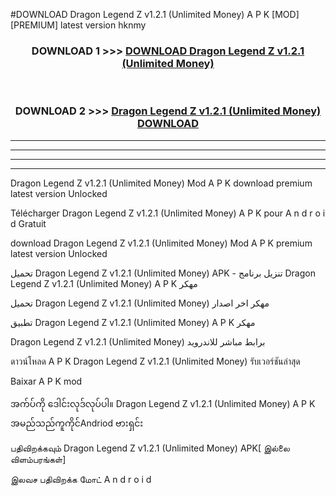 #DOWNLOAD Dragon Legend Z  v1.2.1 (Unlimited Money) A P K [MOD] [PREMIUM] latest version hknmy



<div align="center">

<h3>DOWNLOAD 1 >>> <a href="https://teeasianyam.web.app?sq=Dragon Legend Z  v1.2.1 (Unlimited Money)">DOWNLOAD Dragon Legend Z  v1.2.1 (Unlimited Money) </a></h3><br>

<h3>DOWNLOAD 2 >>> <a href="https://teeasianyam.web.app?sq=Dragon Legend Z  v1.2.1 (Unlimited Money) ">Dragon Legend Z  v1.2.1 (Unlimited Money)  DOWNLOAD </a></h3>

</div>


----------------------------------------------------------

----------------------------------------------------------

----------------------------------------------------------

----------------------------------------------------------


Dragon Legend Z  v1.2.1 (Unlimited Money)  Mod A P K download premium latest version Unlocked

Télécharger Dragon Legend Z  v1.2.1 (Unlimited Money)  A P K pour A n d r o i d Gratuit

download Dragon Legend Z  v1.2.1 (Unlimited Money)  Mod A P K premium latest version Unlocked

تحميل Dragon Legend Z  v1.2.1 (Unlimited Money)  APK - تنزيل برنامج Dragon Legend Z  v1.2.1 (Unlimited Money)  A P K مهكر

تحميل Dragon Legend Z  v1.2.1 (Unlimited Money)  مهكر اخر اصدار

تطبيق Dragon Legend Z  v1.2.1 (Unlimited Money)  A P K مهكر

Dragon Legend Z  v1.2.1 (Unlimited Money)  برابط مباشر للاندرويد

ดาวน์โหลด A P K Dragon Legend Z  v1.2.1 (Unlimited Money)  รับเวอร์ชันล่าสุด

Baixar A P K mod

အက်ပ်ကို ဒေါင်းလုဒ်လုပ်ပါ။ Dragon Legend Z  v1.2.1 (Unlimited Money)  A P K အမည်သည်ကူကိုင်Andriod ဗားရှင်း

பதிவிறக்கவும் Dragon Legend Z  v1.2.1 (Unlimited Money)  APK[ இல்லை விளம்பரங்கள்] 
 
இலவச பதிவிறக்க மோட் A n d r o i d



